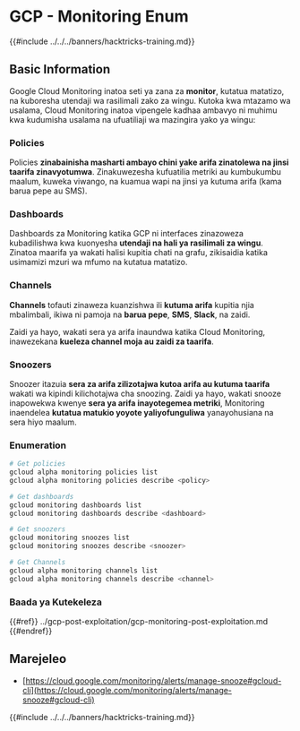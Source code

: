 # GCP - Monitoring Enum

{{#include ../../../banners/hacktricks-training.md}}

## Basic Information

Google Cloud Monitoring inatoa seti ya zana za **monitor**, kutatua matatizo, na kuboresha utendaji wa rasilimali zako za wingu. Kutoka kwa mtazamo wa usalama, Cloud Monitoring inatoa vipengele kadhaa ambavyo ni muhimu kwa kudumisha usalama na ufuatiliaji wa mazingira yako ya wingu:

### Policies

Policies **zinabainisha masharti ambayo chini yake arifa zinatolewa na jinsi taarifa zinavyotumwa**. Zinakuwezesha kufuatilia metriki au kumbukumbu maalum, kuweka viwango, na kuamua wapi na jinsi ya kutuma arifa (kama barua pepe au SMS).

### Dashboards

Dashboards za Monitoring katika GCP ni interfaces zinazoweza kubadilishwa kwa kuonyesha **utendaji na hali ya rasilimali za wingu**. Zinatoa maarifa ya wakati halisi kupitia chati na grafu, zikisaidia katika usimamizi mzuri wa mfumo na kutatua matatizo.

### Channels

**Channels** tofauti zinaweza kuanzishwa ili **kutuma arifa** kupitia njia mbalimbali, ikiwa ni pamoja na **barua pepe**, **SMS**, **Slack**, na zaidi.

Zaidi ya hayo, wakati sera ya arifa inaundwa katika Cloud Monitoring, inawezekana **kueleza channel moja au zaidi za taarifa**.

### Snoozers

Snoozer itazuia **sera za arifa zilizotajwa kutoa arifa au kutuma taarifa** wakati wa kipindi kilichotajwa cha snoozing. Zaidi ya hayo, wakati snooze inapowekwa kwenye **sera ya arifa inayotegemea metriki**, Monitoring inaendelea **kutatua matukio yoyote yaliyofunguliwa** yanayohusiana na sera hiyo maalum.

### Enumeration
```bash
# Get policies
gcloud alpha monitoring policies list
gcloud alpha monitoring policies describe <policy>

# Get dashboards
gcloud monitoring dashboards list
gcloud monitoring dashboards describe <dashboard>

# Get snoozers
gcloud monitoring snoozes list
gcloud monitoring snoozes describe <snoozer>

# Get Channels
gcloud alpha monitoring channels list
gcloud alpha monitoring channels describe <channel>
```
### Baada ya Kutekeleza

{{#ref}}
../gcp-post-exploitation/gcp-monitoring-post-exploitation.md
{{#endref}}

## Marejeleo

- [https://cloud.google.com/monitoring/alerts/manage-snooze#gcloud-cli](https://cloud.google.com/monitoring/alerts/manage-snooze#gcloud-cli)

{{#include ../../../banners/hacktricks-training.md}}
